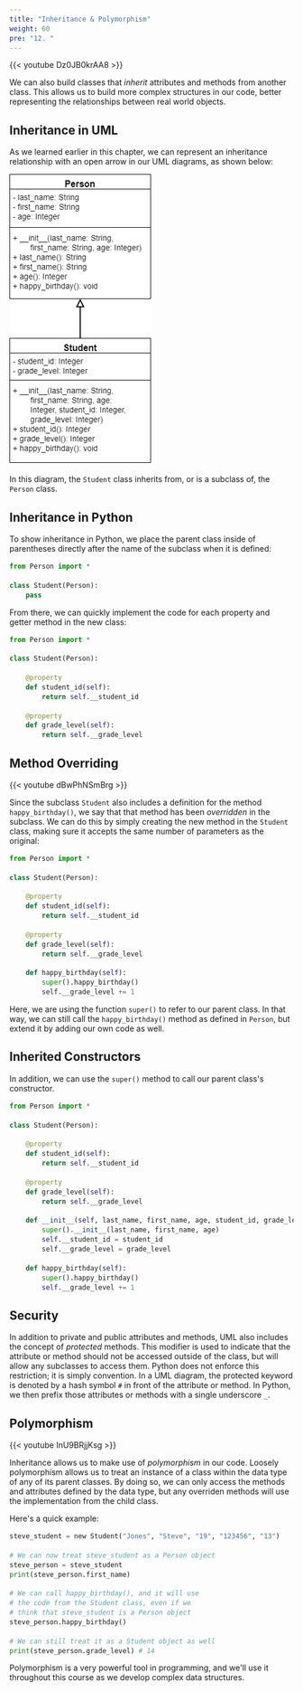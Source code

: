 ```yaml
---
title: "Inheritance & Polymorphism"
weight: 60
pre: "12. "
---
```


{{< youtube Dz0JB0krAA8  >}}

We can also build classes that _inherit_ attributes and methods from another class. This allows us to build more complex structures in our code, better representing the relationships between real world objects.

## Inheritance in UML

As we learned earlier in this chapter, we can represent an inheritance relationship with an open arrow in our UML diagrams, as shown below:

![Person Student UML Diagram](/images/2/2.17.p.7.studentuml.png)

In this diagram, the `Student` class inherits from, or is a subclass of, the `Person` class. 

## Inheritance in Python

To show inheritance in Python, we place the parent class inside of parentheses directly after the name of the subclass when it is defined:

```python
from Person import *

class Student(Person):
    pass
```

From there, we can quickly implement the code for each property and getter method in the new class:

```python
from Person import *

class Student(Person):
    
    @property
    def student_id(self):
        return self.__student_id
    
    @property
    def grade_level(self):
        return self.__grade_level
```

## Method Overriding

{{< youtube dBwPhNSmBrg  >}}

Since the subclass `Student` also includes a definition for the method `happy_birthday()`, we say that that method has been _overridden_ in the subclass. We can do this by simply creating the new method in the `Student` class, making sure it accepts the same number of parameters as the original:

```python
from Person import *

class Student(Person):
    
    @property
    def student_id(self):
        return self.__student_id
    
    @property
    def grade_level(self):
        return self.__grade_level
        
    def happy_birthday(self):
        super().happy_birthday()
        self.__grade_level += 1
```

Here, we are using the function `super()` to refer to our parent class. In that way, we can still call the `happy_birthday()` method as defined in `Person`, but extend it by adding our own code as well.

## Inherited Constructors

In addition, we can use the `super()` method to call our parent class's constructor. 

```python
from Person import *

class Student(Person):
    
    @property
    def student_id(self):
        return self.__student_id
    
    @property
    def grade_level(self):
        return self.__grade_level
        
    def __init__(self, last_name, first_name, age, student_id, grade_level):
        super().__init__(last_name, first_name, age)
        self.__student_id = student_id
        self.__grade_level = grade_level
        
    def happy_birthday(self):
        super().happy_birthday()
        self.__grade_level += 1
```

## Security

In addition to private and public attributes and methods, UML also includes the concept of _protected_ methods. This modifier is used to indicate that the attribute or method should not be accessed outside of the class, but will allow any subclasses to access them. Python does not enforce this restriction; it is simply convention. In a UML diagram, the protected keyword is denoted by a hash symbol `#` in front of the attribute or method. In Python, we then prefix those attributes or methods with a single underscore `_`.

## Polymorphism

{{< youtube InU9BRjjKsg  >}}

Inheritance allows us to make use of _polymorphism_ in our code. Loosely polymorphism allows us to treat an instance of a class within the data type of any of its parent classes. By doing so, we can only access the methods and attributes defined by the data type, but any overriden methods will use the implementation from the child class. 

Here's a quick example:

```python
steve_student = new Student("Jones", "Steve", "19", "123456", "13")

# We can now treat steve_student as a Person object
steve_person = steve_student
print(steve_person.first_name)

# We can call happy_birthday(), and it will use
# the code from the Student class, even if we 
# think that steve_student is a Person object
steve_person.happy_birthday()

# We can still treat it as a Student object as well
print(steve_person.grade_level) # 14

```

Polymorphism is a very powerful tool in programming, and we'll use it throughout this course as we develop complex data structures. 
